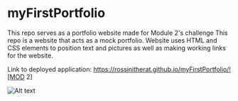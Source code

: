 # myFirstPortfolio
This repo serves as a portfolio website made for Module 2's challenge
This repo is a website that acts as a mock portfolio.
Website uses HTML and CSS elements to position text and pictures as well as making working links for the website. 


Link to deployed application: https://rossinitherat.github.io/myFirstPortfolio/![MOD 2]


![Alt text](../../../MOD%202.PNG)